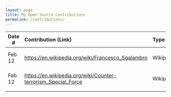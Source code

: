 ```yaml
---
layout: page
title: My Open Source Contributions
permalink: /contributions/
---
```


<!--
Type of the contribution should be "Wikipedia edit", "OpenStreet Map feature", "Documentation", "Course website", "Blog",
"Browser Add-on", etc.

The description should include a brief summary of what you did.

The link should bring us to a public page that shows your contribution. 

Replace the first row with your own contribution. 

-->





| Date #       | Contribution (Link)  | Type  | Description |
|---|:---|:---|:---|
| Feb 12   | https://en.wikipedia.org/wiki/Francesco_Sgalambro    | Wikipedia    |   Fixed grammatical errors.    |
|  Feb 12   | https://en.wikipedia.org/wiki/Counter-terrorism_Special_Force    | Wikipedia    | Fixed punctuation errors.     |
|     |     |     |      |
